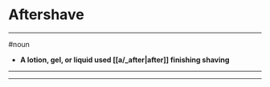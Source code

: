# Aftershave
---
#noun
- **A lotion, gel, or liquid used [[a/_after|after]] finishing shaving**
---
---
